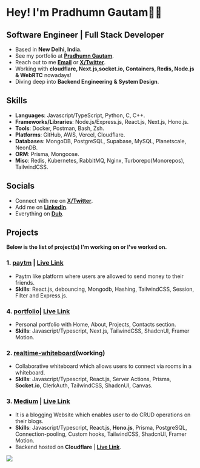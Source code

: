 # Hey! I'm Pradhumn Gautam👋🏼

## Software Engineer | Full Stack Developer  

- Based in **New Delhi, India**. 
- See my portfolio at [**Pradhumn Gautam**](https://pradhumngautam.vercel.app/). 
- Reach out to me [**Email**](mailto:pradhumngautam0506@gmail.com) or [**X/Twitter**](https://dub.sh/JU7nUKI).
- Working with **cloudflare, Next.js,socket.io, Containers, Redis, Node.js & WebRTC** nowadays! 
- Diving deep into **Backend Engineering & System Design**.  

## Skills

- **Languages**: Javascript/TypeScript, Python, C, C++.
- **Frameworks/Libraries**: Node.js/Express.js, React.js, Next.js, Hono.js.
- **Tools**: Docker, Postman, Bash, Zsh. 
- **Platforms**: GitHub, AWS, Vercel, Cloudflare.
- **Databases**: MongoDB, PostgreSQL, Supabase, MySQL, Planetscale, NeonDB.
- **ORM**: Prisma, Mongoose. 
- **Misc**: Redis, Kubernetes, RabbitMQ, Nginx, Turborepo(Monorepos), TailwindCSS. 

## Socials

- Connect with me on [**X/Twitter**](https://dub.sh/JU7nUKI).
- Add me on [**LinkedIn**](https://dub.sh/FK69xeE).
- Everything on [**Dub**](https://dub.sh/pradhumn).

## Projects 

**Below is the list of project(s) I'm working on or I've worked on.**

### 1. [**paytm**](https://github.com/pradhumngautam/paytm) | [**Live Link**](https://paytm-gules.vercel.app/)

- Paytm like platform where users are allowed to send money to their friends.
- **Skills**: React.js, debouncing, Mongodb, Hashing, TailwindCSS, Session, Filter and Express.js.
 
### 4. [**portfolio**](https://github.com/pradhumngautam/pradhumn-portfolio)| [**Live Link**](https://dub.sh/portfolio0/)

- Personal portfolio with Home, About, Projects, Contacts section.
- **Skills**: Javascript/Typescript, Next.js, TailwindCSS, ShadcnUI, Framer Motion.

### 2. [**realtime-whiteboard**](https://github.com/pradhumngautam/realtime-whiteboard)(working)

- Collaborative whiteboard which allows users to connect via rooms in a whiteboard.
- **Skills**: Javascript/Typescript, React.js, Server Actions, Prisma, **Socket.io**, ClerkAuth, TailwindCSS, ShadcnUI, Canvas.

### 3. [**Medium**](https://github.com/pradhumngautam/blogging-website) | [**Live Link**](https://medium-self-beta.vercel.app/)

- It is a blogging Website which enables user to do CRUD operations on their blogs.
- **Skills**: Javascript/Typescript, React.js, **Hono.js**, Prisma, PostgreSQL, Connection-pooling, Custom hooks, TailwindCSS, ShadcnUI, Framer Motion.
- Backend hosted on **Cloudflare** | [**Live Link**](https://backend.pradhumngautam0506.workers.dev/).

![](https://komarev.com/ghpvc/?username=pradhumngautam&color=blue&style=for-the-badge&label=Profile+Views) 

